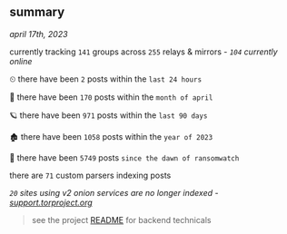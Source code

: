 
## summary
_april 17th, 2023_

currently tracking `141` groups across `255` relays & mirrors - _`104` currently online_

⏲ there have been `2` posts within the `last 24 hours`

🦈 there have been `170` posts within the `month of april`

🪐 there have been `971` posts within the `last 90 days`

🏚 there have been `1058` posts within the `year of 2023`

🦕 there have been `5749` posts `since the dawn of ransomwatch`

there are `71` custom parsers indexing posts

_`20` sites using v2 onion services are no longer indexed - [support.torproject.org](https://support.torproject.org/onionservices/v2-deprecation/)_

> see the project [README](https://github.com/joshhighet/ransomwatch#ransomwatch--) for backend technicals

